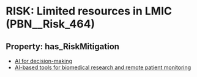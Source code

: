 # RISK: __Limited resources in LMIC__ (PBN__Risk_464)

## Property: has_RiskMitigation

* [AI for decision-making](PBN__RiskMitigation_654)
* [AI-based tools for biomedical research and remote patient monitoring](PBN__Mitigation_1407)

